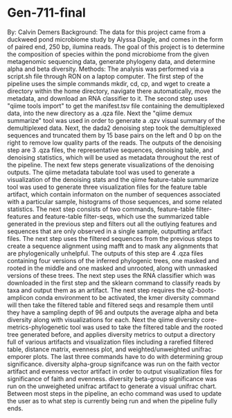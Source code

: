 # Gen-711-final
By: Calvin Demers
Background: The data for this project came from a duckweed pond microbiome study by Alyssa Diagle, and comes in the form of paired end, 250 bp, ilumina reads. The goal of this project is to determine the composition of species within the pond microbiome from the given metagenomic sequencing data, generate phylogeny data, and determine alpha and beta diversity. 
Methods: The analysis was performed via a script.sh file through RON on a laptop computer. The first step of the pipeline uses the simple commands mkdir, cd, cp, and wget to create a directory within the home directory, navigate there automatically, move the metadata, and download an RNA classifier to it. The second step uses "qiime tools import" to get the manifest.tsv file containing the demultiplexed data, into the new directory as a .qza file. Next the "qiime demux summarize" tool was used in order to generate a .qzv visual summary of the demultiplexed data. Next, the dada2 denoising step took the demultiplexed sequences and truncated them by 15 base pairs on the left and 0 bp on the right to remove low quality parts of the reads. The outputs of the denoising step are 3 .qza files, the representative sequences, denoising table, and denoising statistics, which will be used as metadata throughout the rest of the pipeline. The next few steps generate visualizations of the denoising outputs. The qiime metadata tabulate tool was used to generate a visualization of the denoising stats and the qiime feature-table summarize tool was used to generate three visualization files for the feature table artifact, which contain informaton on the number of sequences associated with a particular sample, histograms of those sequences, and some related statistics. The next step consists of two commands, feature-table filter-features and feature-table filter-seqs, which use the summarized table generated in the previous step and filters out all the outlying features and sequences that are only observed in a single sample, outputting artifact files. The next step uses the filtered sequences from the previous steps to create a sequence alignment using mafft and to mask any alignments that are phylogenically unhelpful. The outputs of this step are 4 .qza files containing four versions of the inferred phylogenic trees, one masked and rooted in the middle and one masked and unrooted, along with unmasked versions of these trees. The next step uses the RNA classifier which was downloaded in the first step and the sklearn command to classify reads by taxa and output them as an artifact. The next step requires the q2-boots-amplicon conda environment to be activated, the kmer diversity command will then take the filtered table and filtered seqs and resample them until they have a sampling depth of 96 and outputs the average alpha and beta diversity along with visualizations for each. Next the qiime diversity core-metrics-phylogenetic tool was used to take the filtered table and the rooted tree generated before, and applies diversity metrics to output a directory full of various artifacts and visualization files including a rarefied filtered table, distance matrix, evenness plot, and weighted/unweighted unifrac emporer plots. The last three commands have to do with determining group significance. diversity alpha-group signifcance was run on the faith vector artifact and evenness vector artifact in order to output visualization files for significance of faith and evenness. diversity beta-group significance was run on the unweigheted unifrac artifact to generate a visual unifrac chart. Between most steps in the pipeline, an echo command was used to update the user as to what step is currently being run and when the pipeline fully ends. 
